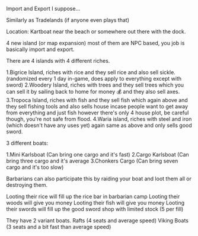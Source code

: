 Import and Export I suppose...

Similarly as Tradelands (if anyone even plays that)

Location:
Kartboat near the beach or somewhere out there with the dock.

4 new island (or map expansion) most of them are NPC based, you job is basically import and export.

There are 4 islands with 4 different riches.

1.Bigrice Island, riches with rice and they sell rice and also sell sickle. (randomized every 1 day in-game, does apply to everything except with sword)
2.Woodery Island, riches with trees and they sell trees which you can sell it by sailing back to home for money :moneybag: and they also sell axes.
3.Tropoca Island, riches with fish and they sell fish which again above and they sell fishing tools and also sells house incase people want to get away from everything
and just fish however there's only 4 house plot, be careful though, you're not safe from flood.
4.Waria island, riches with steel and iron (which doesn't have any uses yet) again same as above and only sells good sword.

3 different boats:

1.Mini Karlsboat (Can bring one cargo and it's fast)
2.Cargo Karlsboat (Can bring three cargo and it's average
3.Chonkers Cargo (Can bring seven cargo and it's too slow)

Barbarians can also participate this by raiding your boat and loot them all or destroying them.

Looting their rice will fill up the rice bar in barbarian camp
Looting their woods will give you money
Looting their fish will give you money
Looting their swords will fill up the good sword shop with limited stock (5 per fill)

They have 2 variant boats.
Rafts (4 seats and average speed)
Viking Boats (3 seats and a bit fast than average speed)
